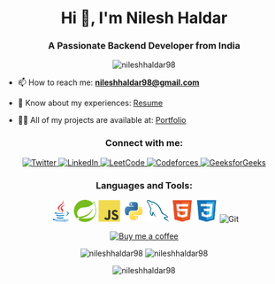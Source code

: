 <h1 align="center">Hi 👋, I'm Nilesh Haldar</h1>
<h3 align="center">A Passionate Backend Developer from India</h3>

<p align="center">
  <img src="https://komarev.com/ghpvc/?username=nileshhaldar98&label=Profile%20views&color=0e75b6&style=flat" alt="nileshhaldar98" />
</p>

- 📫 How to reach me: **nileshhaldar98@gmail.com**

- 📄 Know about my experiences: [Resume](https://drive.google.com/file/d/1hLHe3NgTEb6ouSxbQAJpdNNUK_jONXhi/view)

- 👨‍💻 All of my projects are available at: [Portfolio](https://portfolio.nileshhaldar98.tech)

<h3 align="center">Connect with me:</h3>
<p align="center">
  <a href="https://twitter.com/nileshhaldar98" target="_blank">
    <img src="https://img.shields.io/badge/-Twitter-%231DA1F2?style=for-the-badge&logo=twitter&logoColor=white" alt="Twitter" />
  </a>
  <a href="https://linkedin.com/in/nileshhaldar98" target="_blank">
    <img src="https://img.shields.io/badge/-LinkedIn-%230077B5?style=for-the-badge&logo=linkedin&logoColor=white" alt="LinkedIn" />
  </a>
  <a href="https://leetcode.com/nileshhaldar98" target="_blank">
    <img src="https://img.shields.io/badge/-LeetCode-%23FFA116?style=for-the-badge&logo=leetcode&logoColor=white" alt="LeetCode" />
  </a>
  <a href="https://codeforces.com/profile/nileshhaldar98" target="_blank">
    <img src="https://img.shields.io/badge/-Codeforces-%231F8ACB?style=for-the-badge&logo=codeforces&logoColor=white" alt="Codeforces" />
  </a>
  <a href="https://auth.geeksforgeeks.org/user/nileshhaldar98" target="_blank">
    <img src="https://img.shields.io/badge/-GeeksforGeeks-%2319BC9C?style=for-the-badge&logo=geeksforgeeks&logoColor=white" alt="GeeksforGeeks" />
  </a>
</p>

<h3 align="center">Languages and Tools:</h3>
<p align="center">
  <img src="https://raw.githubusercontent.com/devicons/devicon/master/icons/java/java-original.svg" alt="Java" width="40" height="40"/>
  <img src="https://raw.githubusercontent.com/devicons/devicon/master/icons/spring/spring-original.svg" alt="Spring" width="40" height="40"/>
  <img src="https://raw.githubusercontent.com/devicons/devicon/master/icons/javascript/javascript-original.svg" alt="JavaScript" width="40" height="40"/>
  <img src="https://raw.githubusercontent.com/devicons/devicon/master/icons/python/python-original.svg" alt="Python" width="40" height="40"/>
  <img src="https://raw.githubusercontent.com/devicons/devicon/master/icons/mysql/mysql-original.svg" alt="MySQL" width="40" height="40"/>
  <img src="https://raw.githubusercontent.com/devicons/devicon/master/icons/html5/html5-original.svg" alt="HTML5" width="40" height="40"/>
  <img src="https://raw.githubusercontent.com/devicons/devicon/master/icons/css3/css3-original.svg" alt="CSS3" width="40" height="40"/>
  <img src="https://www.vectorlogo.zone/logos/git-scm/git-scm-icon.svg" alt="Git" width="40" height="40"/>
</p>

<p align="center">
  <a href="https://www.buymeacoffee.com/nileshhaldar98">
    <img src="https://cdn.buymeacoffee.com/buttons/v2/default-orange.png" height="50" width="210" alt="Buy me a coffee" />
  </a>
</p>




<p align="center">
  <img src="https://github-readme-stats.vercel.app/api?username=nileshhaldar98&show_icons=true&theme=tokyonight&hide_border=true" alt="nileshhaldar98" />
  <img src="https://github-readme-streak-stats.herokuapp.com/?user=nileshhaldar98&theme=tokyonight&hide_border=true" alt="nileshhaldar98" />
</p>

<p align="center">
  <img src="https://github-readme-stats.vercel.app/api/top-langs/?username=nileshhaldar98&layout=compact&theme=tokyonight&hide_border=true" alt="nileshhaldar98" />
</p>

